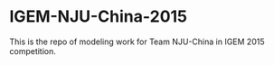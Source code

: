 # IGEM-NJU-China-2015
This is the repo of modeling work for Team NJU-China in IGEM 2015 competition.
